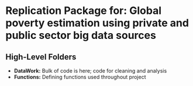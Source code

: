 # Replication Package for: Global poverty estimation using private and public sector big data sources

## High-Level Folders

* __DataWork:__ Bulk of code is here; code for cleaning and analysis
* __Functions:__ Defining functions used throughout project



